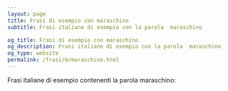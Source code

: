 ```yaml
---
layout: page
title: Frasi di esempio con maraschino 
subtitle: Frasi italiane di esempio con la parola  maraschino

og_title: Frasi di esempio con maraschino 
og_description: Frasi italiane di esempio con la parola  maraschino
og_type: website
permalink: /frasi/m/maraschino.html
---
```


Frasi italiane di esempio contenenti la parola maraschino:


